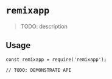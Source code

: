 # `remixapp`

> TODO: description

## Usage

```
const remixapp = require('remixapp');

// TODO: DEMONSTRATE API
```
